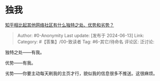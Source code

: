 # 独我
[知乎相比起其他网络社区有什么独特之处、优势和劣势？](https://www.zhihu.com/question/62227018/answer/3529420674)

> Author: #0-Anonymity
> Last update: [发布于 2024-06-13]
> Link:
> Category: #【答集】/00-致读者 
> Tag: #6-其它/待命名
> 评论区:
> 泛讨论:

独特之处——有我。

优势——有我。

劣势——你要主动每天刷我的主页才行，貌似我的信息很多不推送。这很麻烦。
